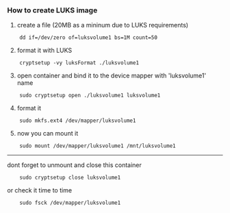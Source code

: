 ### How to create LUKS image

1. create a file (20MB as a mininum due to LUKS requirements)
```shell
    dd if=/dev/zero of=luksvolume1 bs=1M count=50
```
2. format it with LUKS

```shell
    cryptsetup -vy luksFormat ./luksvolume1
```
3. open container and bind it to the device mapper with 'luksvolume1' name

```shell
    sudo cryptsetup open ./luksvolume1 luksvolume1
```
4. format it

```shell
    sudo mkfs.ext4 /dev/mapper/luksvolume1
```
5. now you can mount it

```shell
    sudo mount /dev/mapper/luksvolume1 /mnt/luksvolume1
```
---
dont forget to unmount and close this container

```shell
    sudo cryptsetup close luksvolume1
```
or check it time to time

```shell
    sudo fsck /dev/mapper/luksvolume1
```



